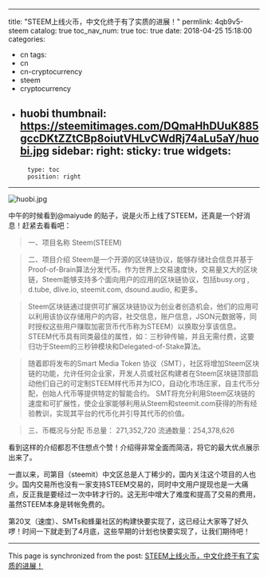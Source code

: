 
---
title: "STEEM上线火币，中文化终于有了实质的进展！"
permlink: 4qb9v5-steem
catalog: true
toc_nav_num: true
toc: true
date: 2018-04-25 15:18:00
categories:
- cn
tags:
- cn
- cn-cryptocurrency
- steem
- cryptocurrency
- huobi
thumbnail: https://steemitimages.com/DQmaHhDUuK885gccDKtZZtCBp8oiutVHLvCWdRj74aLu5aY/huobi.jpg
sidebar:
    right:
        sticky: true
widgets:
    -
        type: toc
        position: right
---


![huobi.jpg](https://steemitimages.com/DQmaHhDUuK885gccDKtZZtCBp8oiutVHLvCWdRj74aLu5aY/huobi.jpg)

中午的时候看到@maiyude 的贴子，说是火币上线了STEEM，还真是一个好消息！赶紧去看看吧：
>一、项目名称
Steem(STEEM)

>二、项目介绍
Steem是一个开源的区块链协议，能够存储社会信息并基于Proof-of-Brain算法分发代币。作为世界上交易速度快，交易量又大的区块链，Steem能够支持多个面向用户的应用的区块链协议，包括busy.org , d.tube, dlive.io, steemit.com, dsound.audio, 和更多。

>Steem区块链通过提供可扩展区块链协议为创业者创造机会，他们的应用可以利用该协议存储用户的内容，社交信息，账户信息，JSON元数据等，同时授权这些用户赚取加密货币代币称为STEEM）以换取分享该信息。 STEEM代币具有同类最佳的属性，如：三秒钟传输，并且无需付费，这要归功于Steem的三秒钟模块和Delegated-of-Stake算法。

>随着即将发布的Smart Media Token 协议（SMT），社区将增加Steem区块链的功能，允许任何企业家，开发人员或社区构建者在Steem区块链顶部启动他们自己的可定制STEEM样代币并为ICO，自动化市场庄家，自主代币分配，创始人代币等提供特定的智能合约。 SMT将充分利用Steem区块链的速度和可扩展性，使企业家能够利用从Steem和steemit.com获得的所有经验教训，实现其平台的代币化并引导其代币的价值。


>三、币概况与分配
币总量：  271,352,720 
流通数量：254,378,626

看到这样的介绍都忍不住想点个赞！介绍得非常全面而简洁，将它的最大优点展示出来了。

一直以来，司第目（steemit）中文区总是人丁稀少的，国内关注这个项目的人也少。国内交易所也没有一家支持STEEM交易的，同时中文用户提现也是一大痛点，反正我是要经过一次中转才行的。这无形中增大了难度和提高了交易的费用，虽然STEEM本身是转帐免费的。

第20叉（速度）、SMTs和蜂巢社区的构建快要实现了，这已经让大家等了好久啰！时间一下就走到了4月底，这些早期的计划也快要实现了，让我们期待吧！

- - -

This page is synchronized from the post: [STEEM上线火币，中文化终于有了实质的进展！](https://steemit.com/@lemooljiang/4qb9v5-steem)
